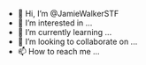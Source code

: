 - 👋 Hi, I’m @JamieWalkerSTF
- 👀 I’m interested in ...
- 🌱 I’m currently learning ...
- 💞️ I’m looking to collaborate on ...
- 📫 How to reach me ...


<!---
JamieWalkerSTF/JamieWalkerSTF is a ✨ special ✨ repository because its `README.md` (this file) appears on your GitHub profile.
You can click the Preview link to take a look at your changes.
--->
